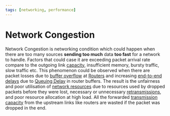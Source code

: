 ```yaml
---
tags: [networking, performance]
---
```


# Network Congestion

Network Congestion is networking condition which could happen when there are too
many sources **sending too much** data **too fast** for a network to handle.
Factors that could case it are exceeding packet arrival rate compare to the
outgoing link [capacity](202304191208.md), insufficient memory, bursty traffic,
slow traffic etc. This phenomenon could be observed when there are packet losses
due to [buffer overflow](202209302245.md) at [Routers](202207061800.md) and
increasing [end-to-end delays](202304111955.md) due to [Queuing Delay](202302161904.md)
in router buffers. The result is the unfairness and poor utilisation of
[network resources](202304191208.md) due to resources used by dropped packets
before they were lost, necessary or unnecessary
[retransmissions](202206151232.md), and poor resource allocation at high load.
All the forwarded [transmission capacity](202304191208.md) from the upstream
links like routers are wasted if the packet was dropped in the end.
